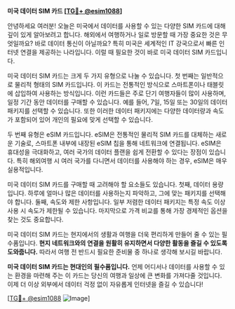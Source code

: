 **미국 데이터 SIM 카드 [[TG💪+ @esim1088](https://t.me/s/esim1088)]**

안녕하세요 여러분! 오늘은 미국에서 데이터를 사용할 수 있는 다양한 SIM 카드에 대해 깊이 있게 알아보려고 합니다. 해외에서 여행하거나 일로 방문할 때 가장 중요한 것은 무엇일까요? 바로 데이터 통신이 아닐까요? 특히 미국은 세계적인 IT 강국으로서 빠른 인터넷 연결을 제공하는 나라입니다. 이럴 때 필요한 것이 바로 미국 데이터 SIM 카드입니다.

미국 데이터 SIM 카드는 크게 두 가지 유형으로 나눌 수 있습니다. 첫 번째는 일반적으로 물리적 형태의 SIM 카드입니다. 이 카드는 전통적인 방식으로 스마트폰이나 태블릿에 삽입하여 사용하는 방식입니다. 이런 카드들은 주로 단기 여행자들이 많이 사용하며, 일정 기간 동안 데이터를 구매할 수 있습니다. 예를 들어, 7일, 15일 또는 30일의 데이터 패키지를 선택할 수 있습니다. 또한 이러한 데이터 패키지에는 다양한 데이터량과 속도가 포함되어 있어 개인의 필요에 맞게 선택할 수 있습니다.

두 번째 유형은 eSIM 카드입니다. eSIM은 전통적인 물리적 SIM 카드를 대체하는 새로운 기술로, 스마트폰 내부에 내장된 eSIM 칩을 통해 네트워크에 연결됩니다. eSIM은 휴대성을 극대화하고, 여러 국가의 데이터 플랜을 쉽게 전환할 수 있다는 장점이 있습니다. 특히 해외여행 시 여러 국가를 다니면서 데이터를 사용해야 하는 경우, eSIM은 매우 실용적입니다.

미국 데이터 SIM 카드를 구매할 때 고려해야 할 요소들도 있습니다. 첫째, 데이터 용량입니다. 하루에 얼마나 많은 데이터를 사용하는지 파악하고, 그에 맞는 패키지를 선택해야 합니다. 둘째, 속도와 제한 사항입니다. 일부 저렴한 데이터 패키지는 특정 속도 이상 사용 시 속도가 제한될 수 있습니다. 마지막으로 가격 비교를 통해 가장 경제적인 옵션을 찾는 것도 중요합니다.

미국 데이터 SIM 카드는 현지에서의 생활과 여행을 더욱 편리하게 만들어 줄 수 있는 필수품입니다. **현지 네트워크와의 연결을 원활히 유지하면서 다양한 활동을 즐길 수 있도록 도와줍니다.** 따라서 여행 전 반드시 필요한 준비물 중 하나로 생각해 보시길 바랍니다.

**미국 데이터 SIM 카드는 현대인의 필수품입니다.** 언제 어디서나 데이터를 사용할 수 있는 환경을 마련해 주는 이 카드는 당신의 여행과 일상에 큰 변화를 가져다줄 것입니다. 이제 더 이상 외부에서 데이터 걱정 없이 자유롭게 인터넷을 즐길 수 있습니다!

[[TG💪+ @esim1088](https://t.me/s/esim1088) ![Image](https://i.postimg.cc/Y0z9fWf4/image.png)]
